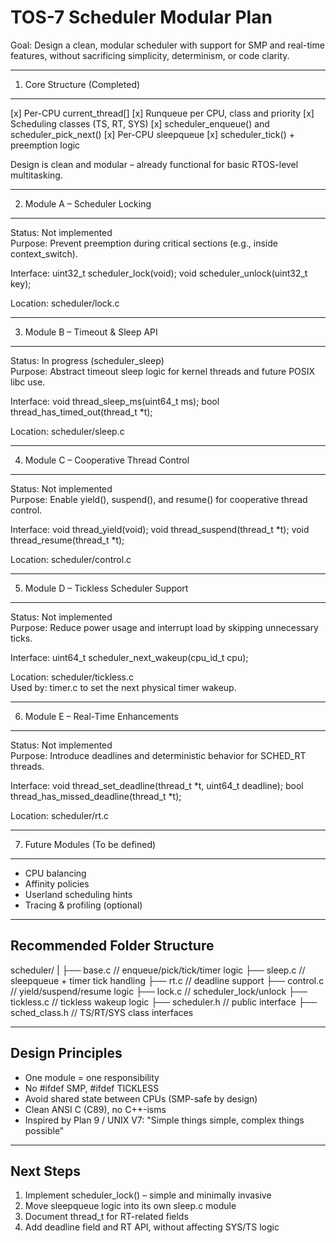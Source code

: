 TOS-7 Scheduler Modular Plan
============================

Goal:
Design a clean, modular scheduler with support for SMP and real-time features,
without sacrificing simplicity, determinism, or code clarity.

---------------------------------------------------------------------
1. Core Structure (Completed)
---------------------------------------------------------------------

[x] Per-CPU current_thread[]
[x] Runqueue per CPU, class and priority
[x] Scheduling classes (TS, RT, SYS)
[x] scheduler_enqueue() and scheduler_pick_next()
[x] Per-CPU sleepqueue
[x] scheduler_tick() + preemption logic

Design is clean and modular – already functional for basic RTOS-level multitasking.

---------------------------------------------------------------------
2. Module A – Scheduler Locking
---------------------------------------------------------------------

Status: Not implemented  
Purpose: Prevent preemption during critical sections (e.g., inside context_switch).

Interface:
    uint32_t scheduler_lock(void);
    void     scheduler_unlock(uint32_t key);

Location: scheduler/lock.c

---------------------------------------------------------------------
3. Module B – Timeout & Sleep API
---------------------------------------------------------------------

Status: In progress (scheduler_sleep)  
Purpose: Abstract timeout sleep logic for kernel threads and future POSIX libc use.

Interface:
    void thread_sleep_ms(uint64_t ms);
    bool thread_has_timed_out(thread_t *t);

Location: scheduler/sleep.c

---------------------------------------------------------------------
4. Module C – Cooperative Thread Control
---------------------------------------------------------------------

Status: Not implemented  
Purpose: Enable yield(), suspend(), and resume() for cooperative thread control.

Interface:
    void thread_yield(void);
    void thread_suspend(thread_t *t);
    void thread_resume(thread_t *t);

Location: scheduler/control.c

---------------------------------------------------------------------
5. Module D – Tickless Scheduler Support
---------------------------------------------------------------------

Status: Not implemented  
Purpose: Reduce power usage and interrupt load by skipping unnecessary ticks.

Interface:
    uint64_t scheduler_next_wakeup(cpu_id_t cpu);

Location: scheduler/tickless.c  
Used by: timer.c to set the next physical timer wakeup.

---------------------------------------------------------------------
6. Module E – Real-Time Enhancements
---------------------------------------------------------------------

Status: Not implemented  
Purpose: Introduce deadlines and deterministic behavior for SCHED_RT threads.

Interface:
    void thread_set_deadline(thread_t *t, uint64_t deadline);
    bool thread_has_missed_deadline(thread_t *t);

Location: scheduler/rt.c

---------------------------------------------------------------------
7. Future Modules (To be defined)
---------------------------------------------------------------------

- CPU balancing
- Affinity policies
- Userland scheduling hints
- Tracing & profiling (optional)

---------------------------------------------------------------------
Recommended Folder Structure
---------------------------------------------------------------------

scheduler/
|
├── base.c          // enqueue/pick/tick/timer logic
├── sleep.c         // sleepqueue + timer tick handling
├── rt.c            // deadline support
├── control.c       // yield/suspend/resume logic
├── lock.c          // scheduler_lock/unlock
├── tickless.c      // tickless wakeup logic
├── scheduler.h     // public interface
├── sched_class.h   // TS/RT/SYS class interfaces

---------------------------------------------------------------------
Design Principles
---------------------------------------------------------------------

- One module = one responsibility
- No #ifdef SMP, #ifdef TICKLESS
- Avoid shared state between CPUs (SMP-safe by design)
- Clean ANSI C (C89), no C++-isms
- Inspired by Plan 9 / UNIX V7:
  "Simple things simple, complex things possible"

---------------------------------------------------------------------
Next Steps
---------------------------------------------------------------------

1. Implement scheduler_lock() – simple and minimally invasive
2. Move sleepqueue logic into its own sleep.c module
3. Document thread_t for RT-related fields
4. Add deadline field and RT API, without affecting SYS/TS logic
